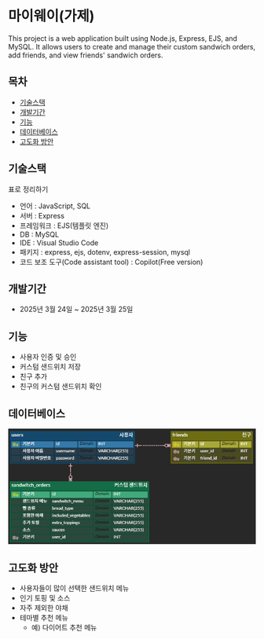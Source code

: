 # 마이웨이(가제)

This project is a web application built using Node.js, Express, EJS, and MySQL. It allows users to create and manage their custom sandwich orders, add friends, and view friends' sandwich orders.

## 목차

- [기술스택](#기술스택)
- [개발기간](#개발기간)
- [기능](#기능)
- [데이터베이스](#데이터베이스)
- [고도화 방안](#고도화-방안)

## 기술스택
표로 정리하기
- 언어 : JavaScript, SQL
- 서버 : Express
- 프레임워크 : EJS(템플릿 엔진)
- DB : MySQL
- IDE : Visual Studio Code
- 패키지 : express, ejs, dotenv, express-session, mysql
- 코드 보조 도구(Code assistant tool) : Copilot(Free version)


## 개발기간

- 2025년 3월 24일 ~ 2025년 3월 25일

## 기능

- 사용자 인증 및 승인
- 커스텀 샌드위치 저장
- 친구 추가
- 친구의 커스텀 샌드위치 확인

## 데이터베이스
![ER 다이어그램](image.png)

## 고도화 방안

- 사용자들이 많이 선택한 샌드위치 메뉴
- 인기 토핑 및 소스
- 자주 제외한 야채
- 테마별 추천 메뉴
    - 예) 다이어트 추천 메뉴